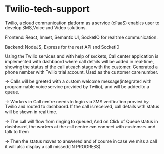 # Twilio-tech-support

Twilio, a cloud communication platform as a service (cPaaS) enables user to develop SMS,Voice and Video solutions.

Frontend: React, Immet, Semantic UI, SocketIO for realtime communication.

Backend: NodeJS, Express for the rest API and SocketIO  

Using the Twilio services and with help of sockets, 
Call center application is implemented with dashbaord where call details will be added in real-time, showing the status of the call at each stage with the customer.
Generated a phone number with Twilio trial account. Used as the customer care number.

-> Calls will be greeted with a custom welcome message(integrated with programmable voice service provided by Twilio), and will be added to a queue.

-> Workers in Call centre needs to login via SMS verification provied by Twilio and routed to dashbaord. If the call is received, 
   call details with status will be shown in real time.
   
-> The call will flow from ringing to queued, And on Click of Queue status in dashboard, the workers at the call centre can connect with customers and talk to them

-> Then the status moves to answered and of course in case we miss a call it will also display a call missed( IN PROGRESS)
